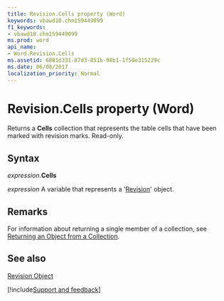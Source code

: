 ```yaml
---
title: Revision.Cells property (Word)
keywords: vbawd10.chm159449099
f1_keywords:
- vbawd10.chm159449099
ms.prod: word
api_name:
- Word.Revision.Cells
ms.assetid: 6881d331-87d3-851b-98b1-1f50e315229c
ms.date: 06/08/2017
localization_priority: Normal
---
```



# Revision.Cells property (Word)

Returns a  **Cells** collection that represents the table cells that have been marked with revision marks. Read-only.


## Syntax

_expression_.**Cells**

 _expression_ A variable that represents a '[Revision](Word.Revision.md)' object.


## Remarks

For information about returning a single member of a collection, see [Returning an Object from a Collection](../word/Concepts/Miscellaneous/returning-an-object-from-a-collection-word.md).


## See also


[Revision Object](Word.Revision.md)

[!include[Support and feedback](~/includes/feedback-boilerplate.md)]